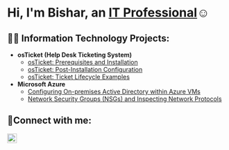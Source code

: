 <h1>Hi, I'm Bishar, an <a href="https://linkedin.com/in/bishar-mohamed-a20b7616a">IT Professional</a>☺</h1>

<h2>👨‍💻 Information Technology Projects:</h2>

- <b>osTicket (Help Desk Ticketing System)</b>
  - [osTicket: Prerequisites and Installation](https://github.com/bishar08/osticket-prereqs)
  - [osTicket: Post-Installation Configuration](https://github.com/bishar08/post-install-config)
  - [osTicket: Ticket Lifecycle Examples](https://github.com/bishar08/ticket-lifecycle)
- <b>Microsoft Azure</b>
  - [Configuring On-premises Active Directory within Azure VMs](https://github.com/bishar08/configure-ad)
  - [Network Security Groups (NSGs) and Inspecting Network Protocols](https://github.com/bishar08/azure-network-protocols)

<h2>🤳Connect with me:</h2>


[<img align="left" alt="Josh | LinkedIn" width="22px" src="https://cdn.jsdelivr.net/npm/simple-icons@v3/icons/linkedin.svg" />][linkedin]

[linkedin]: https://linkedin.com/in/bishar-mohamed-a20b7616a

<!--
**bishar08/bishar08** is a ✨ _special_ ✨ repository because its `README.md` (this file) appears on your GitHub profile.

Here are some ideas to get you started:

- 🔭 I’m currently working on ...
- 🌱 I’m currently learning ...
- 👯 I’m looking to collaborate on ...
- 🤔 I’m looking for help with ...
- 💬 Ask me about ...
- 📫 How to reach me: ...
- 😄 Pronouns: ...
- ⚡ Fun fact: ...
-->
